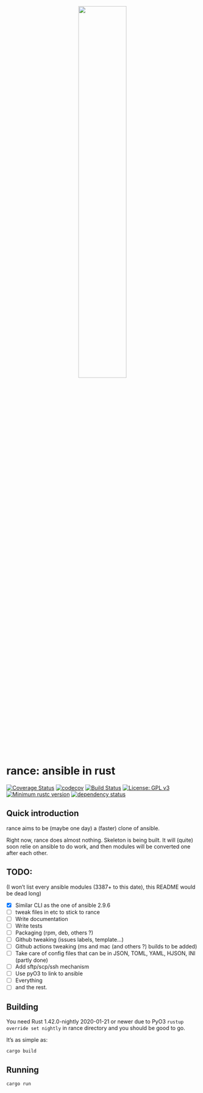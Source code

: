 <p align="center">
  <img src="https://raw.github.com/lwandrebeck/rance/master/rance.png" width="50%"/>
</p>

# rance: ansible in rust

[![Coverage Status](https://coveralls.io/repos/github/lwandrebeck/rance/badge.svg?branch=master)](https://coveralls.io/github/lwandrebeck/rance?branch=master)
[![codecov](https://codecov.io/gh/lwandrebeck/rance/branch/master/graph/badge.svg)](https://codecov.io/gh/lwandrebeck/rance)
[![Build Status](https://img.shields.io/endpoint.svg?url=https%3A%2F%2Factions-badge.atrox.dev%2Flwandrebeck%2France%2Fbadge%3Fref%3Dmaster&style=flat)](https://actions-badge.atrox.dev/lwandrebeck/rance/goto?ref=master)
[![License: GPL v3](https://img.shields.io/badge/License-GPL%20v3-blue.svg)](https://www.gnu.org/licenses/gpl-3.0)
[![Minimum rustc version](https://img.shields.io/badge/rust-nightly20200121%2B-informational)](#rust-version-requirements)
[![dependency status](https://deps.rs/repo/github/lwandrebeck/rance/status.svg)](https://deps.rs/repo/github/lwandrebeck/rance)

## Quick introduction

rance aims to be (maybe one day) a (faster) clone of ansible.

Right now, rance does almost nothing. Skeleton is being built. It will (quite) soon relie on ansible to do work, and then modules will be converted one after each other.

## TODO:

(I won’t list every ansible modules (3387+ to this date), this README would be dead long)

- [x] Similar CLI as the one of ansible 2.9.6
- [ ] tweak files in etc to stick to rance
- [ ] Write documentation
- [ ] Write tests
- [ ] Packaging (rpm, deb, others ?)
- [ ] Github tweaking (issues labels, template…)
- [ ] Github actions tweaking (ms and mac (and others ?) builds to be added)
- [ ] Take care of config files that can be in JSON, TOML, YAML, HJSON, INI (partly done)
- [ ] Add sftp/scp/ssh mechanism
- [ ] Use pyO3 to link to ansible
- [ ] Everything
- [ ] and the rest.

## Building

You need Rust 1.42.0-nightly 2020-01-21 or newer due to PyO3
`rustup override set nightly` in rance directory and you should be good to go.

It’s as simple as:

    cargo build

## Running
    cargo run
